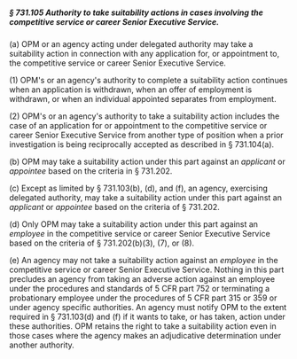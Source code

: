 ##### § 731.105 Authority to take suitability actions in cases involving the competitive service or career Senior Executive Service. #####

(a) OPM or an agency acting under delegated authority may take a suitability action in connection with any application for, or appointment to, the competitive service or career Senior Executive Service.

(1) OPM's or an agency's authority to complete a suitability action continues when an application is withdrawn, when an offer of employment is withdrawn, or when an individual appointed separates from employment.

(2) OPM's or an agency's authority to take a suitability action includes the case of an application for or appointment to the competitive service or career Senior Executive Service from another type of position when a prior investigation is being reciprocally accepted as described in § 731.104(a).

(b) OPM may take a suitability action under this part against an *applicant* or *appointee* based on the criteria in § 731.202.

(c) Except as limited by § 731.103(b), (d), and (f), an agency, exercising delegated authority, may take a suitability action under this part against an *applicant* or *appointee* based on the criteria of § 731.202.

(d) Only OPM may take a suitability action under this part against an *employee* in the competitive service or career Senior Executive Service based on the criteria of § 731.202(b)(3), (7), or (8).

(e) An agency may not take a suitability action against an *employee* in the competitive service or career Senior Executive Service. Nothing in this part precludes an agency from taking an adverse action against an employee under the procedures and standards of 5 CFR part 752 or terminating a probationary employee under the procedures of 5 CFR part 315 or 359 or under agency specific authorities. An agency must notify OPM to the extent required in § 731.103(d) and (f) if it wants to take, or has taken, action under these authorities. OPM retains the right to take a suitability action even in those cases where the agency makes an adjudicative determination under another authority.